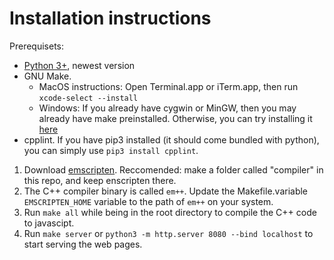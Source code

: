 # Installation instructions

Prerequisets:
* [Python 3+](https://www.python.org/downloads/), newest version
* GNU Make.
    * MacOS instructions: Open Terminal.app or iTerm.app, then run `xcode-select --install`
    * Windows: If you already have cygwin or MinGW, then you may already have make preinstalled. Otherwise, you can try installing it [here](http://gnuwin32.sourceforge.net/packages/make.htm)
* cpplint. If you have pip3 installed (it should come bundled with python), you can simply use `pip3 install cpplint`.

1. Download [emscripten](http://kripken.github.io/emscripten-site/). Reccomended: make a folder called "compiler" in this repo, and keep enscripten there.
2. The C++ compiler binary is called `em++`. Update the Makefile.variable `EMSCRIPTEN_HOME` variable to the path of `em++` on your system.
3. Run `make all` while being in the root directory to compile the C++ code to javascipt.
4. Run `make server` or `python3 -m http.server 8080 --bind localhost` to start serving the web pages.
